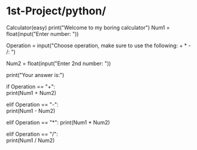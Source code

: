 # 1st-Project/python/
Calculator(easy)
print("Welcome to my boring calculator")
Num1 = float(input("Enter number: "))  

Operation = input("Choose operation, make sure to use the following: + * - /: ")  

Num2 = float(input("Enter 2nd number: "))  

print("Your answer is:")

if Operation == "+":  
    print(Num1 + Num2)  

elif Operation == "-":  
    print(Num1 - Num2)  

elif Operation == "*": 
    print(Num1 * Num2)  

elif Operation == "/":  
    print(Num1 / Num2)
